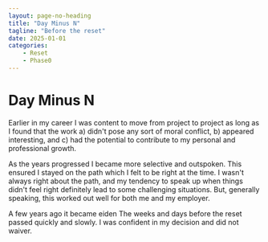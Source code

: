 ```yaml
---
layout: page-no-heading
title: "Day Minus N"
tagline: "Before the reset"
date: 2025-01-01
categories: 
    - Reset
    - Phase0
---
```


# Day Minus N

Earlier in my career I was content to move from project to project as long as I found that the work a) didn't pose any sort of moral conflict, b) appeared interesting, and c) had the potential to contribute to my personal and professional growth.

As the years progressed I became more selective and outspoken.  This ensured I stayed on the path which I felt to be right at the time.  I wasn't always right about the path, and my tendency to speak up when things didn't feel right definitely lead to some challenging situations.  But, generally speaking, this worked out well for both me and my employer.

A few years ago it became eiden
The weeks and days before the reset passed quickly and slowly.  I was confident in my decision and did not waiver. 